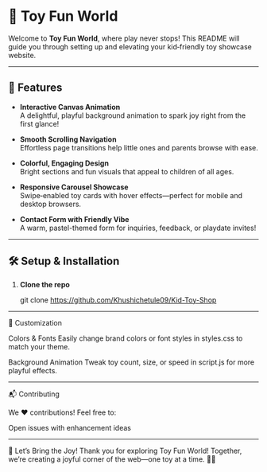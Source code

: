 # 🎉 Toy Fun World

Welcome to **Toy Fun World**, where play never stops! This README will guide you through setting up and elevating your kid‑friendly toy showcase website.

---

## 🚀 Features

- **Interactive Canvas Animation**  
  A delightful, playful background animation to spark joy right from the first glance!

- **Smooth Scrolling Navigation**  
  Effortless page transitions help little ones and parents browse with ease.

- **Colorful, Engaging Design**  
  Bright sections and fun visuals that appeal to children of all ages.

- **Responsive Carousel Showcase**  
  Swipe‑enabled toy cards with hover effects—perfect for mobile and desktop browsers.

- **Contact Form with Friendly Vibe**  
  A warm, pastel-themed form for inquiries, feedback, or playdate invites!

---

## 🛠️ Setup & Installation

1. **Clone the repo**  

   git clone https://github.com/Khushichetule09/Kid-Toy-Shop

---

🎨 Customization

Colors & Fonts
Easily change brand colors or font styles in styles.css to match your theme.

Background Animation
Tweak toy count, size, or speed in script.js for more playful effects.

---

📬 Contributing

We ❤️ contributions! Feel free to:

Open issues with enhancement ideas

---

🚀 Let’s Bring the Joy!
Thank you for exploring Toy Fun World! Together, we’re creating a joyful corner of the web—one toy at a time. 🧸✨


   
